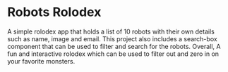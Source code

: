 # Robots Rolodex
A simple rolodex app that holds a list of 10 robots with their own details such as name, image and email.
This project also includes a search-box component that can be used to filter and search for the robots.
Overall, A fun and interactive rolodex which can be used to filter out and zero in on your favorite monsters.